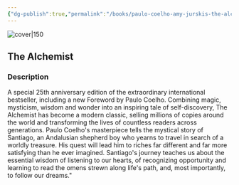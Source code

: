 ```yaml
---
{"dg-publish":true,"permalink":"/books/paulo-coelho-amy-jurskis-the-alchemist/","title":"\"The Alchemist\"","tags":["classic","Fantasy"]}
---
```




![cover|150](http://books.google.com/books/content?id=orkBswEACAAJ&printsec=frontcover&img=1&zoom=1&source=gbs_api)

## The Alchemist

### Description

A special 25th anniversary edition of the extraordinary international bestseller, including a new Foreword by Paulo Coelho. Combining magic, mysticism, wisdom and wonder into an inspiring tale of self-discovery, The Alchemist has become a modern classic, selling millions of copies around the world and transforming the lives of countless readers across generations. Paulo Coelho's masterpiece tells the mystical story of Santiago, an Andalusian shepherd boy who yearns to travel in search of a worldly treasure. His quest will lead him to riches far different and far more satisfying than he ever imagined. Santiago's journey teaches us about the essential wisdom of listening to our hearts, of recognizing opportunity and learning to read the omens strewn along life's path, and, most importantly, to follow our dreams."
```